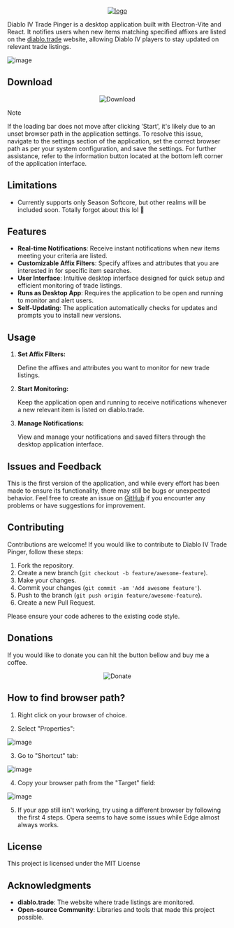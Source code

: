 
<p align="center">
  <a href="https://github.com/manistra/diablo-trade-pinger">
    <img src="https://github.com/manistra/diablo-trade-pinger/assets/24444790/5d62b7fa-0359-4c89-a470-857f96144326" alt="logo">
  </a>
</p>

Diablo IV Trade Pinger is a desktop application built with Electron-Vite and React. It notifies users when new items matching specified affixes are listed on the [diablo.trade](https://diablo.trade) website, allowing Diablo IV players to stay updated on relevant trade listings.


![image](https://github.com/manistra/diablo-trade-pinger/assets/24444790/6c16727f-f360-4aa2-a224-da8d6e41fb89)


## Download
<p align="center">
  <a href="https://github.com/manistra/diablo-trade-pinger/releases/download/v1.2.4/Diablo.Trade.Pinger-1.2.4.Setup.exe" style="text-decoration: none;">
    <img src="https://github.com/manistra/diablo-trade-pinger/assets/24444790/3f2c1919-be0f-4cd0-9af7-419de422323f" alt="Download">
  </a>
</p>

> [!NOTE]
> If the loading bar does not move after clicking 'Start', it's likely due to an unset browser path in the application settings. To resolve this issue, navigate to the settings section of the application, set the correct browser path as per your system configuration, and save the settings. For further assistance, refer to the information button located at the bottom left corner of the application interface.


## Limitations
- Currently supports only Season Softcore, but other realms will be included soon. Totally forgot about this lol 🤣

## Features

- **Real-time Notifications**: Receive instant notifications when new items meeting your criteria are listed.
- **Customizable Affix Filters**: Specify affixes and attributes that you are interested in for specific item searches.
- **User Interface**: Intuitive desktop interface designed for quick setup and efficient monitoring of trade listings.
- **Runs as Desktop App**: Requires the application to be open and running to monitor and alert users.
- **Self-Updating**: The application automatically checks for updates and prompts you to install new versions.


## Usage

1. **Set Affix Filters:**

   Define the affixes and attributes you want to monitor for new trade listings.

2. **Start Monitoring:**

   Keep the application open and running to receive notifications whenever a new relevant item is listed on diablo.trade.

3. **Manage Notifications:**

   View and manage your notifications and saved filters through the desktop application interface.

## Issues and Feedback

This is the first version of the application, and while every effort has been made to ensure its functionality, there may still be bugs or unexpected behavior. Feel free to create an issue on [GitHub](https://github.com/manistra/diablo-trade-pinger/issues) if you encounter any problems or have suggestions for improvement.


## Contributing

Contributions are welcome! If you would like to contribute to Diablo IV Trade Pinger, follow these steps:

1. Fork the repository.
2. Create a new branch (`git checkout -b feature/awesome-feature`).
3. Make your changes.
4. Commit your changes (`git commit -am 'Add awesome feature'`).
5. Push to the branch (`git push origin feature/awesome-feature`).
6. Create a new Pull Request.

Please ensure your code adheres to the existing code style.

## Donations
If you would like to donate you can hit the button bellow and buy me a coffee. 
<p align="center">
  <a href="https://www.buymeacoffee.com/manistra" style="text-decoration: none;">
    <img src="https://github.com/manistra/diablo-trade-pinger/assets/24444790/b0babd99-c1ca-49cd-b53f-e0199393d343" alt="Donate">
  </a>
</p>



## How to find browser path? 

1. Right click on your browser of choice.

2. Select "Properties":

![image](https://github.com/manistra/diablo-trade-pinger/assets/24444790/7426a17e-6dfc-45ef-8bc2-ab74e83b5698)

3. Go to "Shortcut" tab:

![image](https://github.com/manistra/diablo-trade-pinger/assets/24444790/790f6a94-7919-4a97-a76d-6957114fb1f7)

4. Copy your browser path from the "Target" field: 

![image](https://github.com/manistra/diablo-trade-pinger/assets/24444790/81b187d2-8383-4597-808b-cce6c71b44da)

5. If your app still isn't working, try using a different browser by following the first 4 steps. Opera seems to have some issues while Edge almost always works. 



## License

This project is licensed under the MIT License
## Acknowledgments

- **diablo.trade**: The website where trade listings are monitored.
- **Open-source Community**: Libraries and tools that made this project possible.
